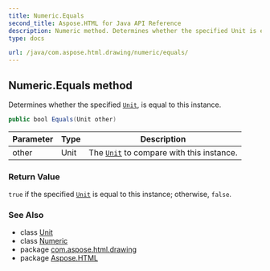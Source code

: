 ```yaml
---
title: Numeric.Equals
second_title: Aspose.HTML for Java API Reference
description: Numeric method. Determines whether the specified Unit is equal to this instance
type: docs

url: /java/com.aspose.html.drawing/numeric/equals/
---
```

## Numeric.Equals method

Determines whether the specified [`Unit`](../../unit/), is equal to this instance.

```java
public bool Equals(Unit other)
```

| Parameter | Type | Description |
| --- | --- | --- |
| other | Unit | The [`Unit`](../../unit/) to compare with this instance. |

### Return Value

`true` if the specified [`Unit`](../../unit/) is equal to this instance; otherwise, `false`.

### See Also

* class [Unit](../../unit/)
* class [Numeric](../)
* package [com.aspose.html.drawing](../../../com.aspose.html.drawing/)
* package [Aspose.HTML](../../../)
